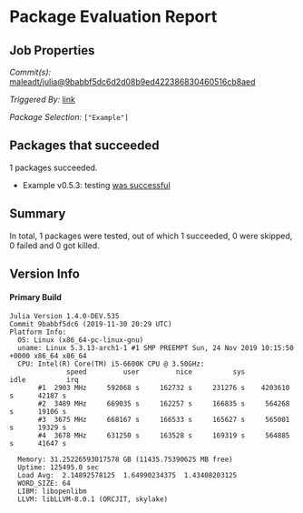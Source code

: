 # Package Evaluation Report

## Job Properties

*Commit(s):* [maleadt/julia@9babbf5dc6d2d08b9ed422386830460516cb8aed](https://github.com/maleadt/julia/commit/9babbf5dc6d2d08b9ed422386830460516cb8aed)

*Triggered By:* [link](https://www.test.com)

*Package Selection:* `["Example"]`

## Packages that succeeded

1 packages succeeded.
- Example v0.5.3: testing [was successful](logs/Example/1.4.0-DEV-9babbf5dc6.log)

## Summary

In total, 1 packages were tested, out of which 1 succeeded, 0 were skipped, 0 failed and 0 got killed.


## Version Info

#### Primary Build

```
Julia Version 1.4.0-DEV.535
Commit 9babbf5dc6 (2019-11-30 20:29 UTC)
Platform Info:
  OS: Linux (x86_64-pc-linux-gnu)
  uname: Linux 5.3.13-arch1-1 #1 SMP PREEMPT Sun, 24 Nov 2019 10:15:50 +0000 x86_64 x86_64
  CPU: Intel(R) Core(TM) i5-6600K CPU @ 3.50GHz: 
              speed         user         nice          sys         idle          irq
       #1  2903 MHz     592068 s     162732 s     231276 s    4203610 s      42187 s
       #2  3489 MHz     669035 s     162257 s     166835 s     564268 s      19106 s
       #3  3675 MHz     668167 s     166533 s     165627 s     565001 s      19329 s
       #4  3678 MHz     631250 s     163528 s     169319 s     564885 s      41647 s
       
  Memory: 31.25226593017578 GB (11435.75390625 MB free)
  Uptime: 125495.0 sec
  Load Avg:  2.14892578125  1.64990234375  1.43408203125
  WORD_SIZE: 64
  LIBM: libopenlibm
  LLVM: libLLVM-8.0.1 (ORCJIT, skylake)

```
<!-- Generated on 2019-12-04T08:56:08.064 -->
